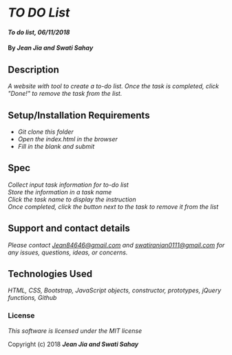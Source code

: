 # _TO DO List_

#### _To do list, 06/11/2018_

#### By _**Jean Jia and Swati Sahay**_

## Description

_A website with tool to create a to-do list. Once the task is completed, click "Done!" to remove the task from the list._

## Setup/Installation Requirements

* _Git clone this folder_
* _Open the index.html in the browser_
* _Fill in the blank and submit_

## Spec

_Collect input task information for to-do list_  
_Store the information in a task name_  
_Click the task name to display the instruction_  
_Once completed, click the button next to the task to remove it from the list_

## Support and contact details

_Please contact Jean84646@gmail.com  and swatiranjan0111@gmail.com for any issues, questions, ideas, or concerns._

## Technologies Used

_HTML, CSS, Bootstrap, JavaScript objects, constructor, prototypes, jQuery functions, Github_

### License

*This software is licensed under the MIT license*

Copyright (c) 2018 **_Jean Jia and Swati Sahay_**
